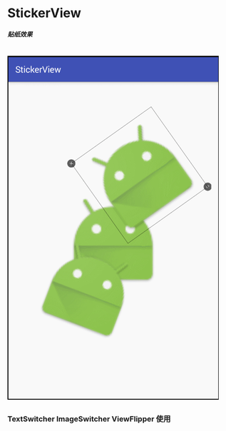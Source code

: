 # StickerView
##### 贴纸效果
# ![](https://github.com/chenzan/StickerView/raw/master/captures/GIF.gif)
### TextSwitcher ImageSwitcher ViewFlipper 使用
